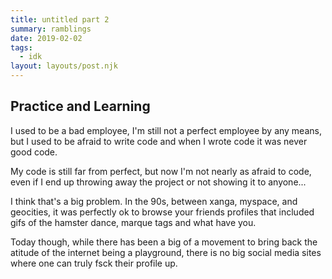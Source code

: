 ```yaml
---
title: untitled part 2
summary: ramblings
date: 2019-02-02
tags:
  - idk
layout: layouts/post.njk
---
```


## Practice and Learning

I used to be a bad employee, I'm still not a perfect employee by any means, but I used to be afraid to write code and when I wrote code it was never good code.

My code is still far from perfect, but now I'm not nearly as afraid to code, even if I end up throwing away the project or not showing it to anyone...

I think that's a big problem. In the 90s, between xanga, myspace, and geocities, it was perfectly ok to browse your friends profiles that included gifs of the hamster dance, marque tags and what have you.

Today though, while there has been a big of a movement to bring back the atitude of the internet being a playground, there is no big social media sites where one can truly fsck their profile up.

